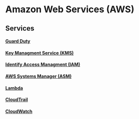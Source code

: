 # Amazon Web Services (AWS)

## Services

#### [Guard Duty]()

#### [Key Managment Service (KMS)]()

#### [Identify Access Managment (IAM)]()

#### [AWS Systems Manager (ASM)]()

#### [Lambda]()

#### [CloudTrail]()

#### [CloudWatch]()
